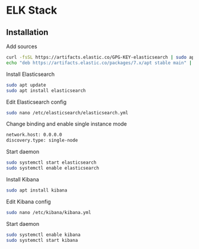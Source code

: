 # ELK Stack

## Installation

Add sources

```bash
curl -fsSL https://artifacts.elastic.co/GPG-KEY-elasticsearch | sudo apt-key add -
echo "deb https://artifacts.elastic.co/packages/7.x/apt stable main" | sudo tee -a /etc/apt/sources.list.d/elastic-7.x.list
```

Install Elasticsearch

```bash
sudo apt update
sudo apt install elasticsearch
```

Edit Elasticsearch config

```bash
sudo nano /etc/elasticsearch/elasticsearch.yml
```

Change binding and enable single instance mode

```bash
network.host: 0.0.0.0
discovery.type: single-node 
```

Start daemon

```bash
sudo systemctl start elasticsearch
sudo systemctl enable elasticsearch
```

Install Kibana

```bash
sudo apt install kibana
```

Edit Kibana config

```bash
sudo nano /etc/kibana/kibana.yml
```

Start daemon

```bash
sudo systemctl enable kibana
sudo systemctl start kibana
```
